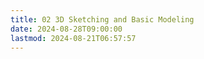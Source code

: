 ```yaml
---
title: 02 3D Sketching and Basic Modeling
date: 2024-08-28T09:00:00
lastmod: 2024-08-21T06:57:57
---
```

